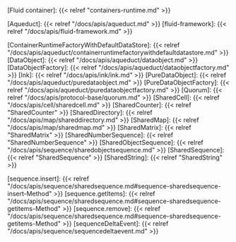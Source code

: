 <!-- Links -->

<!-- Concepts -->

[Fluid container]: {{< relref "containers-runtime.md" >}}

<!-- Packages -->

[Aqueduct]: {{< relref "/docs/apis/aqueduct.md" >}}
[fluid-framework]: {{< relref "/docs/apis/fluid-framework.md" >}}

<!-- Classes and interfaces -->

[ContainerRuntimeFactoryWithDefaultDataStore]: {{< relref "/docs/apis/aqueduct/containerruntimefactorywithdefaultdatastore.md" >}}
[DataObject]: {{< relref "/docs/apis/aqueduct/dataobject.md" >}}
[DataObjectFactory]: {{< relref "/docs/apis/aqueduct/dataobjectfactory.md" >}}
[Ink]: {{< relref "/docs/apis/ink/ink.md" >}}
[PureDataObject]: {{< relref "/docs/apis/aqueduct/puredataobject.md" >}}
[PureDataObjectFactory]: {{< relref "/docs/apis/aqueduct/puredataobjectfactory.md" >}}
[Quorum]: {{< relref "/docs/apis/protocol-base/quorum.md" >}}
[SharedCell]: {{< relref "/docs/apis/cell/sharedcell.md" >}}
[SharedCounter]: {{< relref "SharedCounter" >}}
[SharedDirectory]: {{< relref "/docs/apis/map/shareddirectory.md" >}}
[SharedMap]: {{< relref "/docs/apis/map/sharedmap.md" >}}
[SharedMatrix]: {{< relref "SharedMatrix" >}}
[SharedNumberSequence]: {{< relref "SharedNumberSequence" >}}
[SharedObjectSequence]: {{< relref "/docs/apis/sequence/sharedobjectsequence.md" >}}
[SharedSequence]: {{< relref "SharedSequence" >}}
[SharedString]: {{< relref "SharedString" >}}

<!-- Sequence methods -->

[sequence.insert]: {{< relref "/docs/apis/sequence/sharedsequence.md#sequence-sharedsequence-insert-Method" >}}
[sequence.getItems]: {{< relref "/docs/apis/sequence/sharedsequence.md#sequence-sharedsequence-getitems-Method" >}}
[sequence.remove]: {{< relref "/docs/apis/sequence/sharedsequence.md#sequence-sharedsequence-getitems-Method" >}}
[sequenceDeltaEvent]: {{< relref "/docs/apis/sequence/sequencedeltaevent.md" >}}
